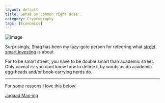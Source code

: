 ```yaml
---
layout: default
title: Sense on common right dose..
category: Cryptography
tags: [Economics]
---
```


![image](https://github.com/sbibek086/write-the-docs/assets/11883023/a589c4f4-6b05-457a-a659-922a1612cf83)

Surprisingly, Shaq has been my lazy-goto person for refeering what [street smart investing](https://www.youtube.com/shorts/fJgVmJFX9CE) is about.

For to be smart street, you have to be double smart than academic street. Only caveat is: you dont know how to define it by words as do academic egg-heads and/or book-carrying nerds do.

---

For some reasons I love this below:

[Jugaad Max-ing](https://twitter.com/rishadcooper/status/1166931979138260994)




